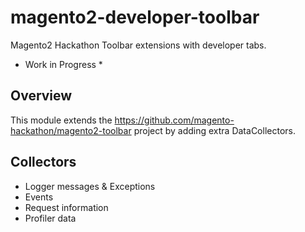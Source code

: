 # magento2-developer-toolbar
Magento2 Hackathon Toolbar extensions with developer tabs.

* Work in Progress *

## Overview
This module extends the https://github.com/magento-hackathon/magento2-toolbar project by adding extra DataCollectors.

## Collectors

- Logger messages & Exceptions
- Events
- Request information
- Profiler data

